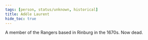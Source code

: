 ```yaml
---
tags: [person, status/unknown, historical]
title: Adèle Laurent
hide_toc: true
---
```



A member of the Rangers based in Rinburg in the 1670s. Now dead.
